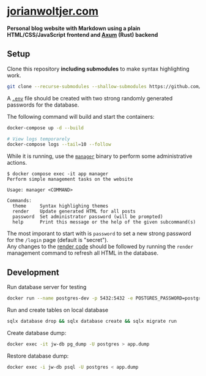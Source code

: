 # [jorianwoltjer.com](https://jorianwoltjer.com/)

**Personal blog website with Markdown using a plain HTML/CSS/JavaScript frontend and [Axum](https://docs.rs/axum/latest/axum/) (Rust) backend**

## Setup

Clone this repository **including submodules** to make syntax highlighting work.

```bash
git clone --recurse-submodules --shallow-submodules https://github.com/JorianWoltjer/jorianwoltjer.com
```

A [`.env`](.env.example) file should be created with two strong randomly generated passwords for the database.

The following command will build and start the containers:

```bash
docker-compose up -d --build

# View logs temporarely
docker-compose logs --tail=10 --follow
```

While it is running, use the [`manager`](app/src/bin/manager.rs) binary to perform some administrative actions.

```shell
$ docker compose exec -it app manager
Perform simple management tasks on the website

Usage: manager <COMMAND>

Commands:
  theme     Syntax highlighing themes
  render    Update generated HTML for all posts
  password  Set administrator password (will be prompted)
  help      Print this message or the help of the given subcommand(s)
```

The most imporant to start with is `password` to set a new strong password for the `/login` page (default is "secret").  
Any changes to the [render code](app/src/render.rs) should be followed by running the `render` management command to refresh all HTML in the database.

## Development

Run database server for testing

```bash
docker run --name postgres-dev -p 5432:5432 -e POSTGRES_PASSWORD=postgres -d postgres
```

Run and create tables on local database

```bash
sqlx database drop && sqlx database create && sqlx migrate run
```

Create database dump:

```bash
docker exec -it jw-db pg_dump -U postgres > app.dump
```

Restore database dump:

```bash
docker exec -i jw-db psql -U postgres < app.dump
```
